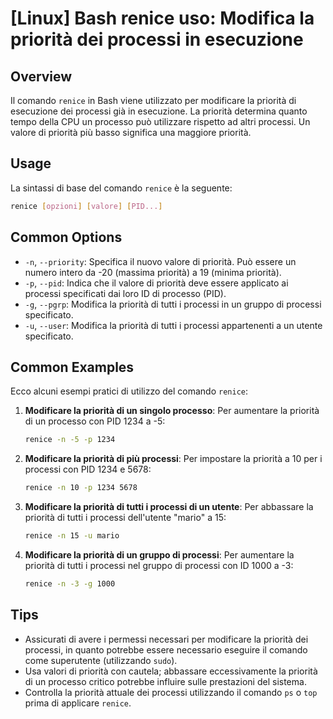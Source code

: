 # [Linux] Bash renice uso: Modifica la priorità dei processi in esecuzione

## Overview
Il comando `renice` in Bash viene utilizzato per modificare la priorità di esecuzione dei processi già in esecuzione. La priorità determina quanto tempo della CPU un processo può utilizzare rispetto ad altri processi. Un valore di priorità più basso significa una maggiore priorità.

## Usage
La sintassi di base del comando `renice` è la seguente:

```bash
renice [opzioni] [valore] [PID...]
```

## Common Options
- `-n`, `--priority`: Specifica il nuovo valore di priorità. Può essere un numero intero da -20 (massima priorità) a 19 (minima priorità).
- `-p`, `--pid`: Indica che il valore di priorità deve essere applicato ai processi specificati dai loro ID di processo (PID).
- `-g`, `--pgrp`: Modifica la priorità di tutti i processi in un gruppo di processi specificato.
- `-u`, `--user`: Modifica la priorità di tutti i processi appartenenti a un utente specificato.

## Common Examples
Ecco alcuni esempi pratici di utilizzo del comando `renice`:

1. **Modificare la priorità di un singolo processo**:
   Per aumentare la priorità di un processo con PID 1234 a -5:
   ```bash
   renice -n -5 -p 1234
   ```

2. **Modificare la priorità di più processi**:
   Per impostare la priorità a 10 per i processi con PID 1234 e 5678:
   ```bash
   renice -n 10 -p 1234 5678
   ```

3. **Modificare la priorità di tutti i processi di un utente**:
   Per abbassare la priorità di tutti i processi dell'utente "mario" a 15:
   ```bash
   renice -n 15 -u mario
   ```

4. **Modificare la priorità di un gruppo di processi**:
   Per aumentare la priorità di tutti i processi nel gruppo di processi con ID 1000 a -3:
   ```bash
   renice -n -3 -g 1000
   ```

## Tips
- Assicurati di avere i permessi necessari per modificare la priorità dei processi, in quanto potrebbe essere necessario eseguire il comando come superutente (utilizzando `sudo`).
- Usa valori di priorità con cautela; abbassare eccessivamente la priorità di un processo critico potrebbe influire sulle prestazioni del sistema.
- Controlla la priorità attuale dei processi utilizzando il comando `ps` o `top` prima di applicare `renice`.